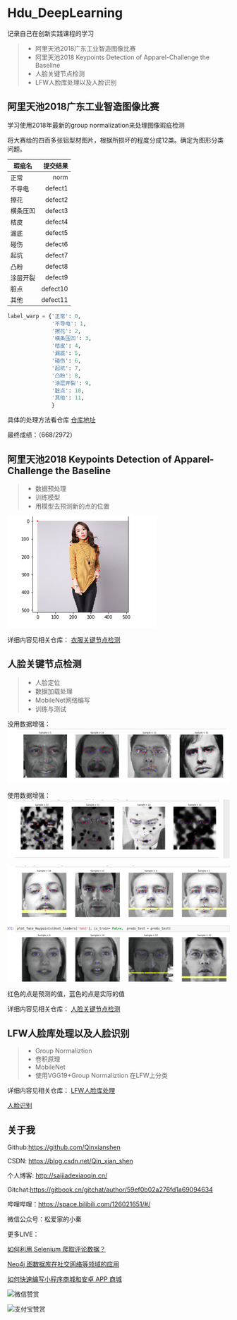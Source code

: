 # Hdu_DeepLearning
记录自己在创新实践课程的学习


> * 阿里天池2018广东工业智造图像比赛
> * 阿里天池2018 Keypoints Detection of Apparel-Challenge the Baseline
> * 人脸关键节点检测
> * LFW人脸库处理以及人脸识别


## 阿里天池2018广东工业智造图像比赛

学习使用2018年最新的group normalization来处理图像瑕疵检测

将大赛给的四百多张铝型材图片，根据所损坏的程度分成12类。确定为图形分类问题。

| 瑕疵名        | 提交结果   |  
| --------   | -----:  | 
| 正常     | norm |  
| 不导电        |   defect1   |  
| 擦花        |    defect2    |  
| 横条压凹        |    defect3    | 
| 桔皮        |    defect4    | 
| 漏底        |    defect5    | 
| 碰伤        |    defect6    | 
| 起坑        |    defect7    | 
| 凸粉        |    defect8    | 
| 涂层开裂        |    defect9    | 
| 脏点        |    defect10    | 
| 其他        |    defect11    | 


```python
label_warp = {'正常': 0,
              '不导电': 1,
              '擦花': 2,
              '横条压凹': 3,
              '桔皮': 4,
              '漏底': 5,
              '碰伤': 6,
              '起坑': 7,
              '凸粉': 8,
              '涂层开裂': 9,
              '脏点': 10,
              '其他': 11,
              }

```

具体的处理方法看仓库
[仓库地址](https://github.com/Qinxianshen/tianchi_2018_guangdong_image)

最终成绩：（668/2972）

## 阿里天池2018 Keypoints Detection of Apparel-Challenge the Baseline

> * 数据预处理
> * 训练模型
> * 用模型去预测新的点的位置

![没用数据增强](./4.png)

详细内容见相关仓库：
[衣服关键节点检测](https://github.com/Qinxianshen/MobileNet_facekeypoint)


## 人脸关键节点检测

> * 人脸定位
> * 数据加载处理
> * MobileNet网络编写
> * 训练与测试

没用数据增强：
![没用数据增强](./img.png)


使用数据增强：
![使用数据增强](./img-aug.png)


![使用数据增强](./earseImage.png)

红色的点是预测的值，蓝色的点是实际的值


详细内容见相关仓库：
[人脸关键节点检测](https://github.com/Qinxianshen/MobileNet_facekeypoint)


## LFW人脸库处理以及人脸识别

> * Group Normaliztion
> * 卷积原理
> * MobileNet
> * 使用VGG19+Group Normaliztion 在LFW上分类

详细内容见相关仓库：
[LFW人脸库处理](https://github.com/Qinxianshen/lfw-face)

[人脸识别](https://github.com/Qinxianshen/Face_-classification_)


## 关于我

Github:https://github.com/Qinxianshen

CSDN: https://blog.csdn.net/Qin_xian_shen

个人博客: http://saijiadexiaoqin.cn/

Gitchat:https://gitbook.cn/gitchat/author/59ef0b02a276fd1a69094634

哔哩哔哩：https://space.bilibili.com/126021651/#/

微信公众号：松爱家的小秦

更多LIVE：

[如何利用 Selenium 爬取评论数据？](https://gitbook.cn/gitchat/activity/59ef0fbf54011222e227c720)

[Neo4j 图数据库在社交网络等领域的应用](https://gitbook.cn/gitchat/activity/5a310961259a166307ceadb4)

[如何快速编写小程序商城和安卓 APP 商城](https://gitbook.cn/gitchat/activity/5b628776ff984e633d987f7d)


![微信赞赏](http://pc2bqmnuo.bkt.clouddn.com/249781965284692510.jpg)

![支付宝赞赏](http://pc2bqmnuo.bkt.clouddn.com/667424079218363348.jpg)
